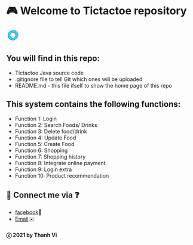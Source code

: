 # 🎮 Welcome to Tictactoe repository
![alt text](https://github.com/vi-ht/Tictactoe/blob/master/Image/o25.png)

## You will find in this repo:
* Tictactoe Java source code
* .gitignore file to tell Git which ones will be uploaded
* README.md - this file ifself to show the home page of this repo

## This system contains the following functions:
* Function 1: Login
* Function 2: Search Foods/ Drinks 
* Function 3: Delete food/drink
* Function 4: Update Food 
* Function 5: Create Food 
* Function 6: Shopping
* Function 7: Shopping history 
* Function 8: Integrate online payment 
* Function 9: Login extra 
* Function 10: Product recommendation

## 💬 Connect me via ❓ 
  * [facebook](https://www.facebook.com/merry.kute.31/)📌
  * [Email](mailto:thanhviii888@gmail.com)✉️
#### ⓒ 2021 by Thanh Vi

